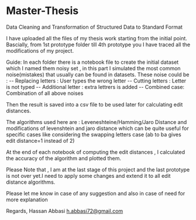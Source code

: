 # Master-Thesis
Data Cleaning and Transformation of Structured Data to Standard Format

I have uploaded all the files of my thesis work starting from the initial point.
Bascially, from 1st prototype folder till 4th prototype you I have traced all the modifications of my project.

Guide:
In each folder there is a notebook file to create the initial dataset which I named them noisy set , in this part I simulated
the most common noise(mistakes) that usually can be found in datasets. These noise could be :
 -- Replacing letters : User types the wrong letter
 -- Cutting letters : Letter is not typed 
 -- Additional letter : extra lettrers is added 
 -- Combined case: Combination of all above noises

Then the result is saved into a csv file to be used later for calculating edit distances.

The algorithms used here are : Leveneshteine/Hamming/Jaro  Distance and modifications of levenshtein and jaro distance 
which can be quite useful for specific cases like considering the swapping letters case (ab to ba gives edit distance=1 instead of 2)

At the end of each notebook of computing the edit distances , I calculated the accuracy of the algorithm and plotted them.

Please Note that , I am at the last stage of this project and the last prototype is not over yet.I need to apply some changes and extend 
it to all edit distance algorithms.

Please let me know in case of any suggestion and also in case of need for more explanation

Regards,
Hassan Abbasi
h.abbasi72@gmail.com


